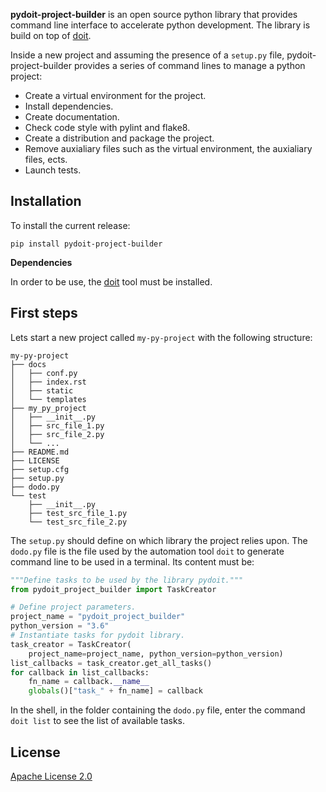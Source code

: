**pydoit-project-builder** is an open source python library that provides command line interface to accelerate python development. The library is build on top of [doit](http://pydoit.org/).

Inside a new project and assuming the presence of a `setup.py` file, pydoit-project-builder provides a series of command lines to manage a python project:

* Create a virtual environment for the project.
* Install dependencies.
* Create documentation.
* Check code style with pylint and flake8.
* Create a distribution and package the project.
* Remove auxialiary files such as the virtual environment, the auxialiary files, ects.
* Launch tests.

## Installation

To install the current release:

```shell
pip install pydoit-project-builder
```

**Dependencies**

In order to be use, the [doit](http://pydoit.org/) tool must be installed.


## First steps

Lets start a new project called `my-py-project` with the following structure:

```
my-py-project
├── docs
│   ├── conf.py
│   ├── index.rst
│   ├── static
│   └── templates
├── my_py_project
│   ├── __init__.py
│   ├── src_file_1.py
│   ├── src_file_2.py
│   └── ...
├── README.md
├── LICENSE
├── setup.cfg
├── setup.py
├── dodo.py
└── test
    ├── __init__.py
    ├── test_src_file_1.py
    └── test_src_file_2.py
```

The `setup.py` should define on which library the project relies upon. The `dodo.py` file is the file used by the automation tool `doit` to generate command line to be used in a terminal. Its content must be:
```python
"""Define tasks to be used by the library pydoit."""
from pydoit_project_builder import TaskCreator

# Define project parameters.
project_name = "pydoit_project_builder"
python_version = "3.6"
# Instantiate tasks for pydoit library.
task_creator = TaskCreator(
    project_name=project_name, python_version=python_version)
list_callbacks = task_creator.get_all_tasks()
for callback in list_callbacks:
    fn_name = callback.__name__
    globals()["task_" + fn_name] = callback
```

In the shell, in the folder containing the `dodo.py` file, enter the command `doit list` to see the list of available tasks.


## License

[Apache License 2.0](LICENSE)